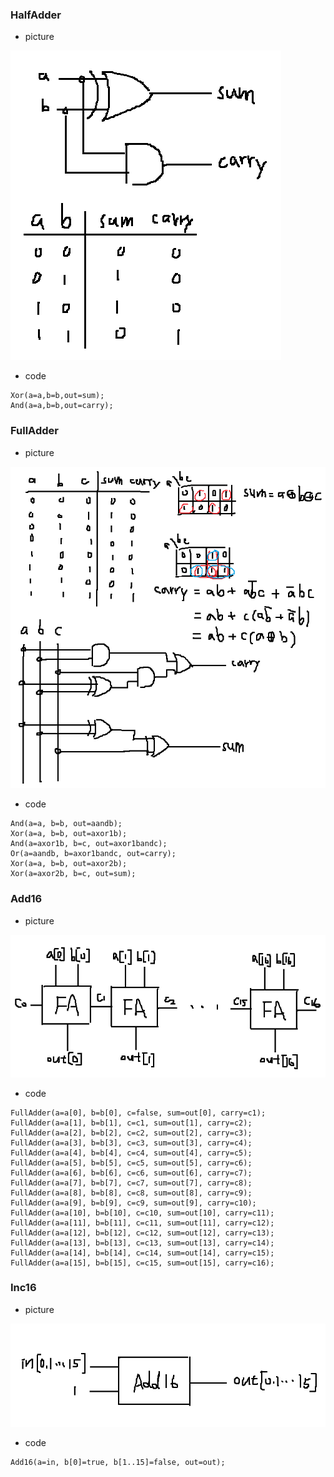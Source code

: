 ### HalfAdder
* picture

![](picture/HalfAdder.png)
* code

```
Xor(a=a,b=b,out=sum);
And(a=a,b=b,out=carry);
```
### FullAdder
* picture

![](picture/FullAdder.png)
* code

```
And(a=a, b=b, out=aandb);
Xor(a=a, b=b, out=axor1b);
And(a=axor1b, b=c, out=axor1bandc);
Or(a=aandb, b=axor1bandc, out=carry);
Xor(a=a, b=b, out=axor2b);
Xor(a=axor2b, b=c, out=sum);
```
### Add16
* picture

![](picture/Add16.png)
* code

```
FullAdder(a=a[0], b=b[0], c=false, sum=out[0], carry=c1);
FullAdder(a=a[1], b=b[1], c=c1, sum=out[1], carry=c2);
FullAdder(a=a[2], b=b[2], c=c2, sum=out[2], carry=c3);
FullAdder(a=a[3], b=b[3], c=c3, sum=out[3], carry=c4);
FullAdder(a=a[4], b=b[4], c=c4, sum=out[4], carry=c5);
FullAdder(a=a[5], b=b[5], c=c5, sum=out[5], carry=c6);
FullAdder(a=a[6], b=b[6], c=c6, sum=out[6], carry=c7);
FullAdder(a=a[7], b=b[7], c=c7, sum=out[7], carry=c8);
FullAdder(a=a[8], b=b[8], c=c8, sum=out[8], carry=c9);
FullAdder(a=a[9], b=b[9], c=c9, sum=out[9], carry=c10);
FullAdder(a=a[10], b=b[10], c=c10, sum=out[10], carry=c11);
FullAdder(a=a[11], b=b[11], c=c11, sum=out[11], carry=c12);
FullAdder(a=a[12], b=b[12], c=c12, sum=out[12], carry=c13);
FullAdder(a=a[13], b=b[13], c=c13, sum=out[13], carry=c14);
FullAdder(a=a[14], b=b[14], c=c14, sum=out[14], carry=c15);
FullAdder(a=a[15], b=b[15], c=c15, sum=out[15], carry=c16);
```
### Inc16
* picture

![](picture/Inc16.png)
* code

```
Add16(a=in, b[0]=true, b[1..15]=false, out=out);
```
